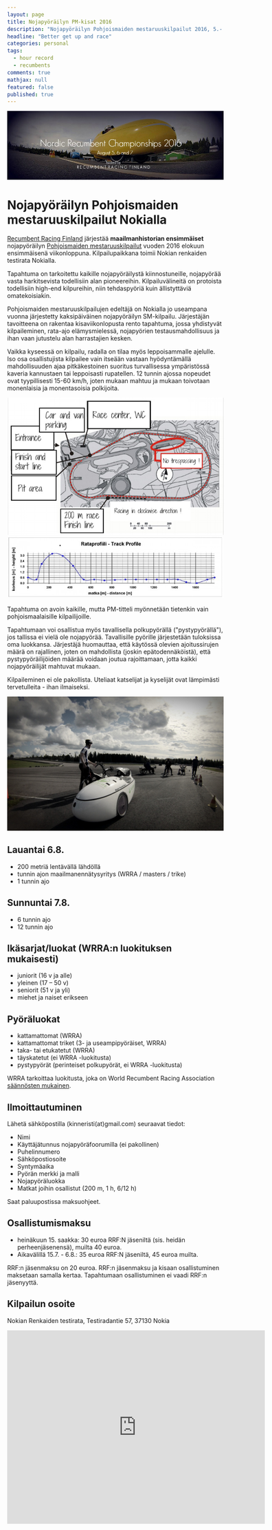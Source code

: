 ```yaml
---
layout: page
title: Nojapyöräilyn PM-kisat 2016
description: "Nojapyöräilyn Pohjoismaiden mestaruuskilpailut 2016, 5.- 7. elokuuta"
headline: "Better get up and race"
categories: personal
tags: 
  - hour record
  - recumbents
comments: true
mathjax: null
featured: false
published: true
---
```


[![Race banner](/images/NRC2016-front.jpg)](http://rrfi.fi/nrc16)

# Nojapyöräilyn Pohjoismaiden mestaruuskilpailut Nokialla

[Recumbent Racing Finland](http://rrfi.fi) järjestää **maailmanhistorian ensimmäiset** 
nojapyöräilyn [Pohjoismaiden mestaruuskilpailut](http://rrfi.fi/nrc16) 
vuoden 2016 elokuun ensimmäisenä viikonloppuna. Kilpailupaikkana toimii
Nokian renkaiden testirata Nokialla.

Tapahtuma on tarkoitettu kaikille nojapyöräilystä kiinnostuneille, 
nojapyörää vasta harkitsevista todellisiin alan pioneereihin. 
Kilpailuvälineitä on protoista todellisiin high-end kilpureihin, 
niin tehdaspyöriä kuin ällistyttäviä omatekoisiakin.

Pohjoismaiden mestaruuskilpailujen edeltäjä on Nokialla jo useampana 
vuonna järjestetty kaksipäiväinen nojapyöräilyn SM-kilpailu. 
Järjestäjän tavoitteena on rakentaa kisaviikonlopusta rento tapahtuma, jossa 
yhdistyvät kilpaileminen, rata-ajo elämysmielessä, 
nojapyörien testausmahdollisuus ja ihan vaan jutustelu alan harrastajien kesken.

Vaikka kyseessä on kilpailu, radalla on tilaa myös leppoisammalle ajelulle. 
Iso osa osallistujista kilpailee vain itseään vastaan hyödyntämällä mahdollisuuden 
ajaa pitkäkestoinen suoritus turvallisessa ympäristössä kaveria kannustaen 
tai leppoisasti rupatellen. 12 tunnin ajossa nopeudet ovat tyypillisesti 15-60 km/h,
joten mukaan mahtuu ja mukaan toivotaan monenlaisia ja monentasoisia polkijoita.

![Alueen järjestelyt](/images/Nokia.jpg "Nokian renkaiden testiradan järjestelyt")
![Rataprofiili](/images/Nokian-radan-profiili.jpg "Rataprofiili")

Tapahtuma on avoin kaikille, mutta PM-titteli myönnetään tietenkin vain 
pohjoismaalaisille kilpailijoille.

Tapahtumaan voi osallistua myös tavallisella polkupyörällä ("pystypyörällä"), 
jos tallissa ei vielä ole nojapyörää. Tavallisille pyörille järjestetään tuloksissa
oma luokkansa. Järjestäjä huomauttaa, että käytössä olevien ajoitussirujen määrä on rajallinen,
joten on mahdollista (joskin epätodennäköistä), että pystypyöräilijöiden määrää 
voidaan joutua rajoittamaan, jotta kaikki nojapyöräilijät mahtuvat mukaan. 

Kilpaileminen ei ole pakollista. Uteliaat katselijat ja kyselijät ovat 
lämpimästi tervetulleita - ihan ilmaiseksi. 

![Kilpailu on ohi](/images/GOPR1278.jpg "Kilpailu on ohi (2015)")

## Lauantai 6.8.
- 200 metriä lentävällä lähdöllä
- tunnin ajon maailmanennätysyritys (WRRA / masters / trike)
- 1 tunnin ajo

## Sunnuntai 7.8.
- 6 tunnin ajo 
- 12 tunnin ajo

## Ikäsarjat/luokat (WRRA:n luokituksen mukaisesti)
- juniorit (16 v ja alle)
- yleinen (17 – 50 v)
- seniorit (51 v ja yli)
- miehet ja naiset erikseen

## Pyöräluokat 
- kattamattomat (WRRA)
- kattamattomat triket (3- ja useampipyöräiset, WRRA)
- taka- tai etukatetut (WRRA)
- täyskatetut (ei WRRA -luokitusta)
- pystypyörät (perinteiset polkupyörät, ei WRRA -luokitusta)

WRRA tarkoittaa luokitusta, joka on World Recumbent Racing Association 
[säännösten mukainen](http://www.recumbents.com/wrra/rules.htm).

## Ilmoittautuminen
Lähetä sähköpostilla (kinneristi(at)gmail.com) seuraavat tiedot:

- Nimi
- Käyttäjätunnus nojapyöräfoorumilla (ei pakollinen)
- Puhelinnumero
- Sähköpostiosoite
- Syntymäaika
- Pyörän merkki ja malli
- Nojapyöräluokka
- Matkat joihin osallistut (200 m, 1 h, 6/12 h)

Saat paluupostissa maksuohjeet.

## Osallistumismaksu 

- heinäkuun 15. saakka: 30 euroa RRF:N jäseniltä (sis. heidän perheenjäsenensä), muilta 40 euroa. 
- Aikavälillä 15.7. - 6.8.: 35 euroa RRF:N jäseniltä, 45 euroa muilta.

RRF:n jäsenmaksu on 20 euroa. RRF:n jäsenmaksu ja kisaan osallistuminen maksetaan samalla kertaa.
Tapahtumaan osallistuminen ei vaadi RRF:n jäsenyyttä.

## Kilpailun osoite

Nokian Renkaiden testirata, Testiradantie 57, 37130 Nokia

<iframe src="https://www.google.com/maps/embed?pb=!1m14!1m8!1m3!1d15225.885497891142!2d23.5087634!3d61.5088412!3m2!1i1024!2i768!4f13.1!3m3!1m2!1s0x468ed7af47683297%3A0xfeee2f3c933d6eff!2sTestiradantie+57%2C+39150+Nokia%2C+Finland!5e0!3m2!1sen!2sus!4v1458636335852" width="600" height="450" frameborder="0" style="border:0" allowfullscreen></iframe>
